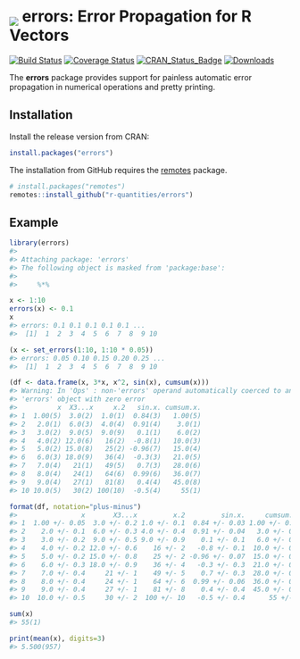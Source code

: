 
<!-- README.md is generated from README.Rmd. Please edit that file -->
# <img src="https://avatars1.githubusercontent.com/u/32303769?s=40&v=4" style="vertical-align:bottom"> errors: Error Propagation for R Vectors

[![Build Status](https://travis-ci.org/r-quantities/errors.svg?branch=master)](https://travis-ci.org/r-quantities/errors) [![Coverage Status](https://codecov.io/gh/r-quantities/errors/branch/master/graph/badge.svg)](https://codecov.io/gh/r-quantities/errors) [![CRAN\_Status\_Badge](https://www.r-pkg.org/badges/version/errors)](https://cran.r-project.org/package=errors) [![Downloads](https://cranlogs.r-pkg.org/badges/errors)](https://cran.r-project.org/package=errors)

The **errors** package provides support for painless automatic error propagation in numerical operations and pretty printing.

Installation
------------

Install the release version from CRAN:

``` r
install.packages("errors")
```

The installation from GitHub requires the [remotes](https://cran.r-project.org/package=remotes) package.

``` r
# install.packages("remotes")
remotes::install_github("r-quantities/errors")
```

Example
-------

``` r
library(errors)
#> 
#> Attaching package: 'errors'
#> The following object is masked from 'package:base':
#> 
#>     %*%

x <- 1:10
errors(x) <- 0.1
x
#> errors: 0.1 0.1 0.1 0.1 0.1 ...
#>  [1]  1  2  3  4  5  6  7  8  9 10

(x <- set_errors(1:10, 1:10 * 0.05))
#> errors: 0.05 0.10 0.15 0.20 0.25 ...
#>  [1]  1  2  3  4  5  6  7  8  9 10

(df <- data.frame(x, 3*x, x^2, sin(x), cumsum(x)))
#> Warning: In 'Ops' : non-'errors' operand automatically coerced to an
#> 'errors' object with zero error
#>          x  X3...x     x.2   sin.x. cumsum.x.
#> 1  1.00(5)  3.0(2)  1.0(1)  0.84(3)   1.00(5)
#> 2   2.0(1)  6.0(3)  4.0(4)  0.91(4)    3.0(1)
#> 3   3.0(2)  9.0(5)  9.0(9)   0.1(1)    6.0(2)
#> 4   4.0(2) 12.0(6)   16(2)  -0.8(1)   10.0(3)
#> 5   5.0(2) 15.0(8)   25(2) -0.96(7)   15.0(4)
#> 6   6.0(3) 18.0(9)   36(4)  -0.3(3)   21.0(5)
#> 7   7.0(4)   21(1)   49(5)   0.7(3)   28.0(6)
#> 8   8.0(4)   24(1)   64(6)  0.99(6)   36.0(7)
#> 9   9.0(4)   27(1)   81(8)   0.4(4)   45.0(8)
#> 10 10.0(5)   30(2) 100(10)  -0.5(4)     55(1)

format(df, notation="plus-minus")
#>                x       X3...x         x.2         sin.x.     cumsum.x.
#> 1  1.00 +/- 0.05  3.0 +/- 0.2 1.0 +/- 0.1  0.84 +/- 0.03 1.00 +/- 0.05
#> 2    2.0 +/- 0.1  6.0 +/- 0.3 4.0 +/- 0.4  0.91 +/- 0.04   3.0 +/- 0.1
#> 3    3.0 +/- 0.2  9.0 +/- 0.5 9.0 +/- 0.9    0.1 +/- 0.1   6.0 +/- 0.2
#> 4    4.0 +/- 0.2 12.0 +/- 0.6    16 +/- 2   -0.8 +/- 0.1  10.0 +/- 0.3
#> 5    5.0 +/- 0.2 15.0 +/- 0.8    25 +/- 2 -0.96 +/- 0.07  15.0 +/- 0.4
#> 6    6.0 +/- 0.3 18.0 +/- 0.9    36 +/- 4   -0.3 +/- 0.3  21.0 +/- 0.5
#> 7    7.0 +/- 0.4     21 +/- 1    49 +/- 5    0.7 +/- 0.3  28.0 +/- 0.6
#> 8    8.0 +/- 0.4     24 +/- 1    64 +/- 6  0.99 +/- 0.06  36.0 +/- 0.7
#> 9    9.0 +/- 0.4     27 +/- 1    81 +/- 8    0.4 +/- 0.4  45.0 +/- 0.8
#> 10  10.0 +/- 0.5     30 +/- 2  100 +/- 10   -0.5 +/- 0.4      55 +/- 1

sum(x)
#> 55(1)

print(mean(x), digits=3)
#> 5.500(957)
```
